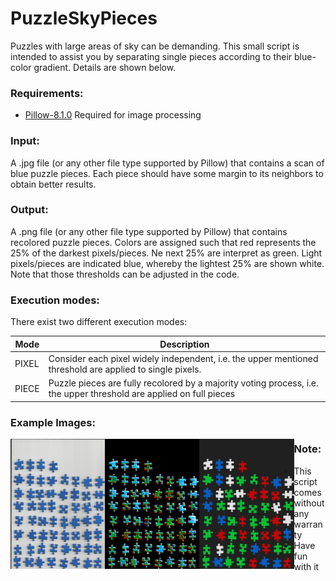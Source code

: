 # PuzzleSkyPieces


Puzzles with large areas of sky can be demanding. This small script is intended to assist you by
 separating single pieces according to their blue-color gradient. Details are shown below.
 
### Requirements:
* [Pillow-8.1.0](https://pypi.org/project/Pillow/) Required for image processing

### Input:
A .jpg file (or any other file type supported by Pillow) that contains a scan of blue puzzle pieces.
Each piece should have some margin to its neighbors to obtain better results.

### Output:
A .png file (or any other file type supported by Pillow) that contains recolored puzzle pieces. Colors are
assigned such that red represents the 25% of the darkest pixels/pieces. Ne next 25% are interpret as green.
Light pixels/pieces are indicated blue, whereby the lightest 25% are shown white. Note that those thresholds
can be adjusted in the code.

### Execution modes:
There exist two different execution modes:  

Mode   | Description
-------|------------
PIXEL  | Consider each pixel widely independent, i.e. the upper mentioned threshold are applied to single pixels.
PIECE  | Puzzle pieces are fully recolored by a majority voting process, i.e. the upper threshold are applied on full pieces

### Example Images:
<img align="left" width="30%" src="Images/example_scan.jpg">
<img align="left" width="30%" src="Images/example_pixel.png">
<img align="left" width="30%" src="Images/example_piece.png">

### Note:
* This script comes without any warranty
* Have fun with it
